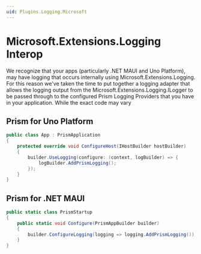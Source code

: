 ```yaml
---
uid: Plugins.Logging.Microsoft
---
```


# Microsoft.Extensions.Logging Interop

We recognize that your apps (particularly .NET MAUI and Uno Platform), may have logging that occurs internally using Microsoft.Extensions.Logging. For this reason we've taken the time to put together a logging adapter that allows the logging output from the Microsoft.Extensions.Logging.ILogger to be passed through to the configured Prism Logging Providers that you have in your application. While the exact code may vary

## Prism for Uno Platform

```cs
public class App : PrismApplication
{
    protected override void ConfigureHost(IHostBuilder hostBuilder)
    {
        builder.UseLogging(configure: (context, logBuilder) => {
            logBuilder.AddPrismLogging();
        });
    }
}
```

## Prism for .NET MAUI

```cs
public static class PrismStartup
{
    public static void Configure(PrismAppBuilder builder)
    {
        builder.ConfigureLogging(logging => logging.AddPrismLogging());
    }
}
```
